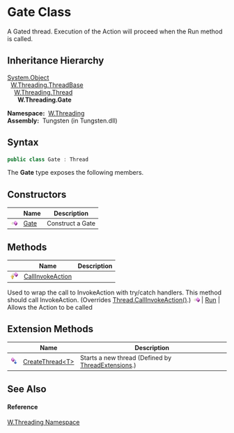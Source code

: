 Gate Class
==========
  
A Gated thread. Execution of the Action will proceed when the Run method is called.



Inheritance Hierarchy
---------------------
[System.Object][1]  
  [W.Threading.ThreadBase][2]  
    [W.Threading.Thread][3]  
      **W.Threading.Gate**  

  **Namespace:**  [W.Threading][4]  
  **Assembly:**  Tungsten (in Tungsten.dll)

Syntax
------

```csharp
public class Gate : Thread
```

The **Gate** type exposes the following members.


Constructors
------------

                 | Name      | Description      
---------------- | --------- | ---------------- 
![Public method] | [Gate][5] | Construct a Gate 


Methods
-------

                    | Name                  | Description                                                                                                                                      
------------------- | --------------------- | ------------------------------------------------------------------------------------------------------------------------------------------------ 
![Protected method] | [CallInvokeAction][6] | 
Used to wrap the call to InvokeAction with try/catch handlers. This method should call InvokeAction.
 (Overrides [Thread.CallInvokeAction()][7].) 
![Public method]    | [Run][8]              | Allows the Action to be called                                                                                                                   


Extension Methods
-----------------

                           | Name                    | Description                                              
-------------------------- | ----------------------- | -------------------------------------------------------- 
![Public Extension Method] | [CreateThread&lt;T>][9] | Starts a new thread (Defined by [ThreadExtensions][10].) 


See Also
--------

#### Reference
[W.Threading Namespace][4]  

[1]: http://msdn.microsoft.com/en-us/library/e5kfa45b
[2]: ../ThreadBase/README.md
[3]: ../Thread/README.md
[4]: ../README.md
[5]: _ctor.md
[6]: CallInvokeAction.md
[7]: ../Thread/CallInvokeAction.md
[8]: Run.md
[9]: ../ThreadExtensions/CreateThread__1.md
[10]: ../ThreadExtensions/README.md
[11]: ../../_icons/Help.png
[Public method]: ../../_icons/pubmethod.gif "Public method"
[Protected method]: ../../_icons/protmethod.gif "Protected method"
[Public Extension Method]: ../../_icons/pubextension.gif "Public Extension Method"